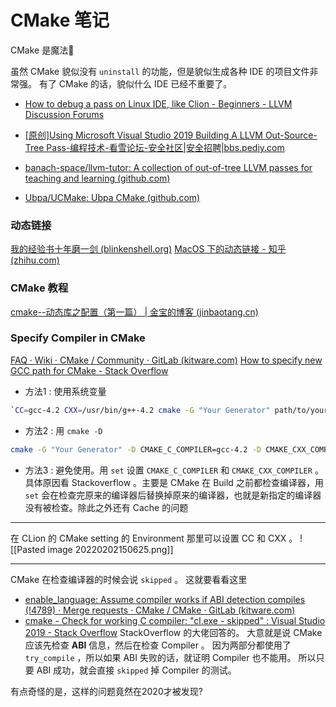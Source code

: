 # CMake 笔记
CMake 是魔法🔮 

虽然 CMake 貌似没有 `uninstall` 的功能，但是貌似生成各种 IDE 的项目文件非常强。
有了 CMake 的话，貌似什么 IDE 已经不重要了。

- [How to debug a pass on Linux IDE, like Clion - Beginners - LLVM Discussion Forums](https://llvm.discourse.group/t/how-to-debug-a-pass-on-linux-ide-like-clion/1300/2)

- [[原创]Using Microsoft Visual Studio 2019 Building A LLVM Out-Source-Tree Pass-编程技术-看雪论坛-安全社区|安全招聘|bbs.pediy.com](https://bbs.pediy.com/thread-258972.htm)

- [banach-space/llvm-tutor: A collection of out-of-tree LLVM passes for teaching and learning (github.com)](https://github.com/banach-space/llvm-tutor#debugging)

- [Ubpa/UCMake: Ubpa CMake (github.com)](https://github.com/Ubpa/UCMake)


### 动态链接
[我的经验书十年磨一剑 (blinkenshell.org)](http://nicephil.blinkenshell.org/my_book/index.html)
[MacOS 下的动态链接 - 知乎 (zhihu.com)](https://zhuanlan.zhihu.com/p/331750226)

### CMake 教程
[cmake--动态库之配置（第一篇） | 金宝的博客 (jinbaotang.cn)](https://jinbaotang.cn/2021/06/20/cmake1/)



### Specify Compiler in CMake 
[FAQ · Wiki · CMake / Community · GitLab (kitware.com)](https://gitlab.kitware.com/cmake/community/-/wikis/FAQ#how-do-i-use-a-different-compiler)
[How to specify new GCC path for CMake - Stack Overflow](https://stackoverflow.com/questions/17275348/how-to-specify-new-gcc-path-for-cmake)
- 方法1 :  使用系统变量 
```bash 
`CC=gcc-4.2 CXX=/usr/bin/g++-4.2 cmake -G "Your Generator" path/to/your/source`
```
- 方法2 : 用 `cmake -D`  
```bash
cmake -G "Your Generator" -D CMAKE_C_COMPILER=gcc-4.2 -D CMAKE_CXX_COMPILER=g++-4.2 path/to/your/source
```
- 方法3 : 避免使用。用 `set` 设置 `CMAKE_C_COMPILER` 和 `CMAKE_CXX_COMPILER` 。具体原因看 Stackoverflow 。主要是 CMake 在 Build 之前都检查编译器，用 `set` 会在检查完原来的编译器后替换掉原来的编译器，也就是新指定的编译器没有被检查。除此之外还有 Cache 的问题

---
在 CLion 的 CMake setting 的 Environment 那里可以设置 CC 和 CXX 。
![[Pasted image 20220202150625.png]]

---
CMake 在检查编译器的时候会说 `skipped` 。
这就要看看这里 
- [enable_language: Assume compiler works if ABI detection compiles (!4789) · Merge requests · CMake / CMake · GitLab (kitware.com)](https://gitlab.kitware.com/cmake/cmake/-/merge_requests/4789) 
- [cmake - Check for working C compiler: "cl.exe - skipped" : Visual Studio 2019 - Stack Overflow](https://stackoverflow.com/questions/64212759/check-for-working-c-compiler-cl-exe-skipped-visual-studio-2019)
StackOverflow 的大佬回答的。
大意就是说 CMake 应该先检查 **ABI** 信息，然后在检查 Compiler 。
因为两部分都使用了 `try_compile` ，所以如果 ABI 失败的话，就证明 Compiler 也不能用。
所以只要 ABI 成功，就会直接 `skipped` 掉 Compiler 的测试。

有点奇怪的是，这样的问题竟然在2020才被发现? 

